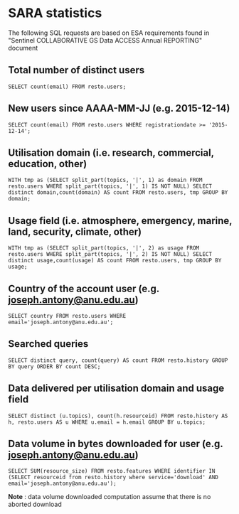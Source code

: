 # SARA statistics 

The following SQL requests are based on ESA requirements found in "Sentinel COLLABORATIVE GS Data ACCESS Annual REPORTING" document


## Total number of distinct users
    
    SELECT count(email) FROM resto.users;
    
## New users since AAAA-MM-JJ (e.g. 2015-12-14)
    
    SELECT count(email) FROM resto.users WHERE registrationdate >= '2015-12-14';

## Utilisation domain (i.e. research, commercial, education, other)
        
    WITH tmp as (SELECT split_part(topics, '|', 1) as domain FROM resto.users WHERE split_part(topics, '|', 1) IS NOT NULL) SELECT distinct domain,count(domain) AS count FROM resto.users, tmp GROUP BY domain;

## Usage field (i.e. atmosphere, emergency, marine, land, security, climate, other)

    WITH tmp as (SELECT split_part(topics, '|', 2) as usage FROM resto.users WHERE split_part(topics, '|', 2) IS NOT NULL) SELECT distinct usage,count(usage) AS count FROM resto.users, tmp GROUP BY usage;
    
## Country of the account user (e.g. joseph.antony@anu.edu.au)
    
    SELECT country FROM resto.users WHERE email='joseph.antony@anu.edu.au';

## Searched queries

    SELECT distinct query, count(query) AS count FROM resto.history GROUP BY query ORDER BY count DESC;
    
## Data delivered per utilisation domain and usage field

    SELECT distinct (u.topics), count(h.resourceid) FROM resto.history AS h, resto.users AS u WHERE u.email = h.email GROUP BY u.topics;

## Data volume in bytes downloaded for user (e.g. joseph.antony@anu.edu.au)

    SELECT SUM(resource_size) FROM resto.features WHERE identifier IN (SELECT resourceid from resto.history where service='download' AND email='joseph.antony@anu.edu.au');

**Note** : data volume downloaded computation assume that there is no aborted download

    